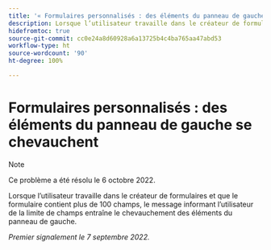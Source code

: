 ```yaml
---
title: '« Formulaires personnalisés : des éléments du panneau de gauche se chevauchent. »'
description: Lorsque l’utilisateur travaille dans le créateur de formulaires et que le formulaire contient plus de 100 champs, le message informant l’utilisateur de la limite de champs entraîne le chevauchement des éléments du panneau de gauche.
hidefromtoc: true
source-git-commit: cc0e24a8d60928a6a13725b4c4ba765aa47abd53
workflow-type: ht
source-wordcount: '90'
ht-degree: 100%

---
```



# Formulaires personnalisés : des éléments du panneau de gauche se chevauchent

>[!NOTE]
>
>Ce problème a été résolu le 6 octobre 2022.

Lorsque l’utilisateur travaille dans le créateur de formulaires et que le formulaire contient plus de 100 champs, le message informant l’utilisateur de la limite de champs entraîne le chevauchement des éléments du panneau de gauche.

_Premier signalement le 7 septembre 2022._

